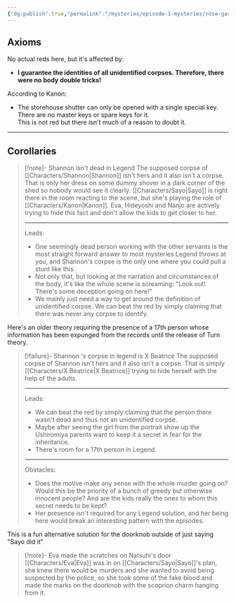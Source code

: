 ```yaml
---
{"dg-publish":true,"permalink":"/mysteries/episode-1-mysteries/rose-garden-storehouse/","contentClasses":"center-headings red-truth red-links blue-truth"}
---
```



## Axioms
No actual reds here, but it's affected by:
- __I guarantee the identities of all unidentified corpses. Therefore, there were no body double tricks!__

According to Kanon:
- The storehouse shutter can only be opened with a single special key. There are no master keys or spare keys for it.  
This is not red but there isn't much of a reason to doubt it.

---

## Corollaries

<div class="transclusion internal-embed is-loaded"><div class="markdown-embed">



> [!note]- Shannon isn't dead in Legend
> The supposed corpse of [[Characters/Shannon\|Shannon]] isn't hers and it also isn't a corpse. That is only her dress on some dummy shover in a dark corner of the shed so nobody would see it clearly. 
> [[Characters/Sayo\|Sayo]] is right there in the room reacting to the scene, but she's playing the role of [[Characters/Kanon\|Kanon]]. Eva, Hideyoshi and Nanjo are actively trying to hide this fact and don't allow the kids to get closer to her.
>  
> ---
> Leads:
> - One seemingly dead person working with the other servants is the most straight forward answer to most mysteries Legend throws at you, and Shannon's corpse is the only one where you could pull a stunt like this. 
> - Not only that, but looking at the narration and circumstances of the body, it's like the whole scene is screaming: "Look out! There's some deception going on here!"
> -  We mainly just need a way to get around the definition of unidentified corpse. We can beat the red by simply claiming that there was never any corpse to identify.

</div></div>


Here's an older theory requiring the presence of a 17th person whose information has been expunged from the records until the release of Turn theory.

<div class="transclusion internal-embed is-loaded"><div class="markdown-embed">



> [!failure]- Shannon 's corpse in legend is X Beatrice
> The supposed corpse of Shannon isn't hers and it also isn't a corpse. That is simply [[Characters/X Beatrice\|X Beatrice]] trying to hide herself with the help of the adults.
> 
> ---
> Leads:
> -  We can beat the red by simply claiming that the person there wasn't dead and thus not an unidentified corpse.
> - Maybe after seeing the girl from the portrait show up the Ushiromiya parents want to keep it a secret in fear for the inheritance.
> - There's room for a 17th person in Legend.
> 
> ---
> Obstacles:
> - Does the motive make any sense with the whole murder going on? Would this be the priority of a bunch of greedy but otherwise innocent people? And are the kids really the ones to whom this secret needs to be kept?
> - Her presence isn't required for any Legend solution, and her being here would break an interesting pattern with the episodes.

</div></div>




This is a fun alternative solution for the doorknob outside of just saying "Sayo did it"

<div class="transclusion internal-embed is-loaded"><div class="markdown-embed">



> [!note]- Eva made the scratches on Natsuhi's door
> [[Characters/Eva\|Eva]] was in on [[Characters/Sayo\|Sayo]]'s plan, she knew there would be murders and she wanted to avoid being suspected by the police, so she took some of the fake blood and made the marks on the doorknob with the scoprion charm hanging from it.
> 

</div></div>
